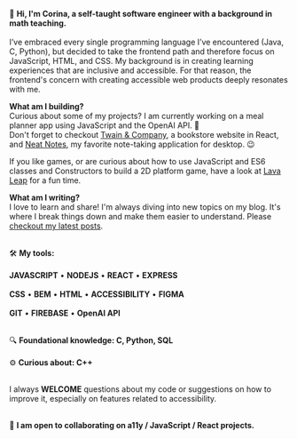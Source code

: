 👋 **Hi, I'm Corina, a self-taught software engineer with a background in math teaching.**
<br>
<br>I’ve embraced every single programming language I’ve encountered (Java, C, Python), but decided to take the frontend path and therefore focus on JavaScript, HTML, and CSS. My background is in creating learning experiences that are inclusive and accessible. For that reason, the frontend's concern with creating accessible web products deeply resonates with me.

**What am I building?**
<br>Curious about some of my projects? I am currently working on a meal planner app using JavaScript and the OpenAI API. 🎉
<br>Don't forget to checkout [Twain & Company](https://twain-and-company.netlify.app/), a bookstore website in React, and [Neat Notes](https://neatnotes.netlify.app/), my favorite note-taking application for desktop. 😉

If you like games, or are curious about how to use JavaScript and ES6 classes and Constructors to build a 2D platform game, have a look at [Lava Leap](https://lava-leap.netlify.app/) for a fun time.

**What am I writing?**
<br>I love to learn and share! I'm always diving into new topics on my blog. It's where I break things down and make them easier to understand. 
Please [checkout my latest posts](https://www.corinamurg.dev/blog).

<br>🛠 **My tools:**
<br>
<br>**JAVASCRIPT**  •  **NODEJS**  •  **REACT**  •  **EXPRESS**
<br>
<br>**CSS**  •  **BEM**  •  **HTML**  •  **ACCESSIBILITY**  •  **FIGMA**
<br>
<br>**GIT**  •  **FIREBASE**  •  **OpenAI API**  

<br>🔍 **Foundational knowledge: C, Python, SQL**
<br>
<br>⚙️ **Curious about: C++**

<br>I always **WELCOME** questions about my code or suggestions on how to improve it, especially on features related to accessibility.
<br>

                         
<br>👷 **I am open to collaborating on a11y / JavaScript / React projects.**
